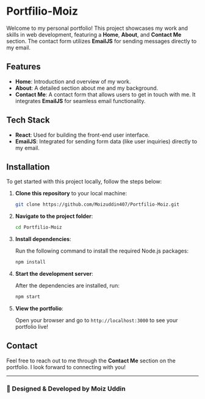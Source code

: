 
# Portfilio-Moiz

Welcome to my personal portfolio! This project showcases my work and skills in web development, featuring a **Home**, **About**, and **Contact Me** section. The contact form utilizes **EmailJS** for sending messages directly to my email.

## Features

- **Home**: Introduction and overview of my work.
- **About**: A detailed section about me and my background.
- **Contact Me**: A contact form that allows users to get in touch with me. It integrates **EmailJS** for seamless email functionality.
  
## Tech Stack

- **React**: Used for building the front-end user interface.
- **EmailJS**: Integrated for sending form data (like user inquiries) directly to my email.
  
## Installation

To get started with this project locally, follow the steps below:

1. **Clone this repository** to your local machine:

   ```bash
   git clone https://github.com/Moizuddin407/Portfilio-Moiz.git
   ```

2. **Navigate to the project folder**:

   ```bash
   cd Portfilio-Moiz
   ```

3. **Install dependencies**:

   Run the following command to install the required Node.js packages:

   ```bash
   npm install
   ```

4. **Start the development server**:

   After the dependencies are installed, run:

   ```bash
   npm start
   ```

5. **View the portfolio**:

   Open your browser and go to `http://localhost:3000` to see your portfolio live!

## Contact

Feel free to reach out to me through the **Contact Me** section on the portfolio. I look forward to connecting with you!

---

### 🎨 Designed & Developed by Moiz Uddin
